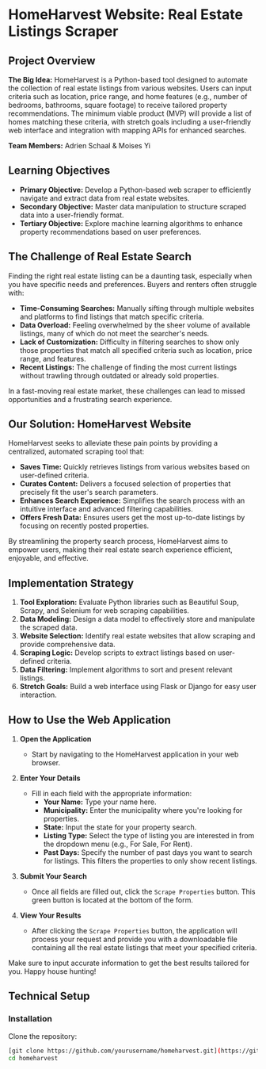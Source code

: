 # HomeHarvest Website: Real Estate Listings Scraper

## Project Overview

**The Big Idea:** HomeHarvest is a Python-based tool designed to automate the collection of real estate listings from various websites. Users can input criteria such as location, price range, and home features (e.g., number of bedrooms, bathrooms, square footage) to receive tailored property recommendations. The minimum viable product (MVP) will provide a list of homes matching these criteria, with stretch goals including a user-friendly web interface and integration with mapping APIs for enhanced searches.

**Team Members:** Adrien Schaal & Moises Yi

## Learning Objectives

- **Primary Objective:** Develop a Python-based web scraper to efficiently navigate and extract data from real estate websites.
- **Secondary Objective:** Master data manipulation to structure scraped data into a user-friendly format.
- **Tertiary Objective:** Explore machine learning algorithms to enhance property recommendations based on user preferences.

## The Challenge of Real Estate Search

Finding the right real estate listing can be a daunting task, especially when you have specific needs and preferences. Buyers and renters often struggle with:

- **Time-Consuming Searches:** Manually sifting through multiple websites and platforms to find listings that match specific criteria.
- **Data Overload:** Feeling overwhelmed by the sheer volume of available listings, many of which do not meet the searcher's needs.
- **Lack of Customization:** Difficulty in filtering searches to show only those properties that match all specified criteria such as location, price range, and features.
- **Recent Listings:** The challenge of finding the most current listings without trawling through outdated or already sold properties.

In a fast-moving real estate market, these challenges can lead to missed opportunities and a frustrating search experience.

## Our Solution: HomeHarvest Website

HomeHarvest seeks to alleviate these pain points by providing a centralized, automated scraping tool that:

- **Saves Time:** Quickly retrieves listings from various websites based on user-defined criteria.
- **Curates Content:** Delivers a focused selection of properties that precisely fit the user's search parameters.
- **Enhances Search Experience:** Simplifies the search process with an intuitive interface and advanced filtering capabilities.
- **Offers Fresh Data:** Ensures users get the most up-to-date listings by focusing on recently posted properties.

By streamlining the property search process, HomeHarvest aims to empower users, making their real estate search experience efficient, enjoyable, and effective.


## Implementation Strategy

1. **Tool Exploration:** Evaluate Python libraries such as Beautiful Soup, Scrapy, and Selenium for web scraping capabilities.
2. **Data Modeling:** Design a data model to effectively store and manipulate the scraped data.
3. **Website Selection:** Identify real estate websites that allow scraping and provide comprehensive data.
4. **Scraping Logic:** Develop scripts to extract listings based on user-defined criteria.
5. **Data Filtering:** Implement algorithms to sort and present relevant listings.
6. **Stretch Goals:** Build a web interface using Flask or Django for easy user interaction.

## How to Use the Web Application

1. **Open the Application**
   - Start by navigating to the HomeHarvest application in your web browser.

2. **Enter Your Details**
   - Fill in each field with the appropriate information:
     - **Your Name:** Type your name here.
     - **Municipality:** Enter the municipality where you're looking for properties.
     - **State:** Input the state for your property search.
     - **Listing Type:** Select the type of listing you are interested in from the dropdown menu (e.g., For Sale, For Rent).
     - **Past Days:** Specify the number of past days you want to search for listings. This filters the properties to only show recent listings.

3. **Submit Your Search**
   - Once all fields are filled out, click the `Scrape Properties` button. This green button is located at the bottom of the form.

4. **View Your Results**
   - After clicking the `Scrape Properties` button, the application will process your request and provide you with a downloadable file containing all the real estate listings that meet your specified criteria.

Make sure to input accurate information to get the best results tailored for you. Happy house hunting!
## Technical Setup

### Installation

Clone the repository:

```bash
[git clone https://github.com/yourusername/homeharvest.git](https://github.com/myi2/oim3640/blob/main/helloflask/Final_Project_Website/App_3.py)
cd homeharvest

